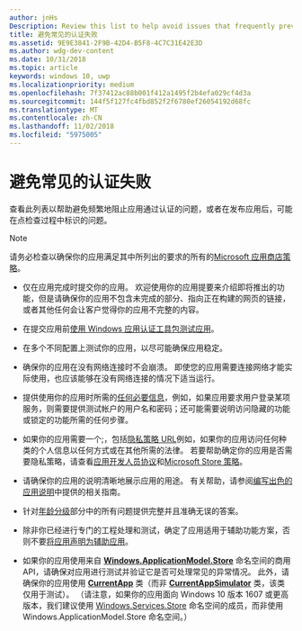```yaml
---
author: jnHs
Description: Review this list to help avoid issues that frequently prevent apps from getting certified, or that might be identified during a spot check after the app is published.
title: 避免常见的认证失败
ms.assetid: 9E9E3841-2F9B-42D4-B5F8-4C7C31E42E3D
ms.author: wdg-dev-content
ms.date: 10/31/2018
ms.topic: article
keywords: windows 10, uwp
ms.localizationpriority: medium
ms.openlocfilehash: 7f37412ac88b001f412a1495f2b4efa029cf4d3a
ms.sourcegitcommit: 144f5f127fc4fbd852f2f6780ef26054192d68fc
ms.translationtype: MT
ms.contentlocale: zh-CN
ms.lasthandoff: 11/02/2018
ms.locfileid: "5975005"
---
```

# <a name="avoid-common-certification-failures"></a>避免常见的认证失败


查看此列表以帮助避免频繁地阻止应用通过认证的问题，或者在发布应用后，可能在点检查过程中标识的问题。

> [!NOTE]
> 请务必检查以确保你的应用满足其中所列出的要求的所有的[Microsoft 应用商店策略](https://docs.microsoft.com/legal/windows/agreements/store-policies)。

-   仅在应用完成时提交你的应用。 欢迎使用你的应用提要来介绍即将推出的功能，但是请确保你的应用不包含未完成的部分、指向正在构建的网页的链接，或者其他任何会让客户觉得你的应用不完整的内容。

-   在提交应用前[使用 Windows 应用认证工具包测试应用](../debug-test-perf/windows-app-certification-kit.md)。

-   在多个不同配置上测试你的应用，以尽可能确保应用稳定。

-   确保你的应用在没有网络连接时不会崩溃。 即使您的应用需要连接网络才能实际使用，也应该能够在没有网络连接的情况下适当运行。

-   提供使用你的应用时所需的[任何必要信息](notes-for-certification.md)，例如，如果应用要求用户登录某项服务，则需要提供测试帐户的用户名和密码；还可能需要说明访问隐藏的功能或锁定的功能所需的任何步骤。

-   如果你的应用需要一个;，包括[隐私策略 URL](enter-app-properties.md#privacy-policy-url)例如，如果你的应用访问任何种类的个人信息以任何方式或在其他所需的法律。 若要帮助确定你的应用是否需要隐私策略，请查看[应用开发人员协议](https://docs.microsoft.com/legal/windows/agreements/app-developer-agreement)和[Microsoft Store 策略](https://docs.microsoft.com/legal/windows/agreements/store-policies)。

-   请确保你的应用的说明清晰地展示应用的用途。 有关帮助，请参阅[编写出色的应用说明](write-a-great-app-description.md)中提供的相关指南。

-   针对[年龄分级](age-ratings.md)部分中的所有问题提供完整并且准确无误的答案。

-   除非你已经进行专门的工程处理和测试，确定了应用适用于辅助功能方案，否则不要[将应用声明为辅助应用](app-declarations.md#this-app-has-been-tested-to-meet-accessibility-guidelines)。

-   如果你的应用使用来自 [**Windows.ApplicationModel.Store**](https://docs.microsoft.com/uwp/api/Windows.ApplicationModel.Store) 命名空间的商用 API，请确保对应用进行测试并验证它是否可处理常见的异常情况。 此外，请确保你的应用使用 [**CurrentApp**](https://docs.microsoft.com/uwp/api/Windows.ApplicationModel.Store.CurrentApp) 类（而非 [**CurrentAppSimulator**](https://docs.microsoft.com/uwp/api/Windows.ApplicationModel.Store.CurrentAppSimulator) 类，该类仅用于测试）。 （请注意，如果你的应用面向 Windows 10 版本 1607 或更高版本，我们建议使用 [Windows.Services.Store](https://docs.microsoft.com/uwp/api/windows.services.store) 命名空间的成员，而非使用 Windows.ApplicationModel.Store 命名空间。）


 

 




